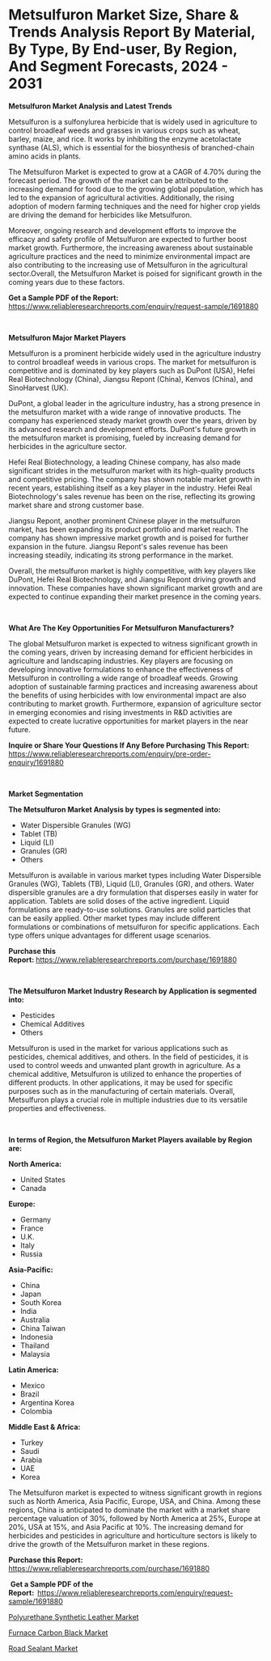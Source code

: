 <p><h1>Metsulfuron Market Size, Share & Trends Analysis Report By Material, By Type, By End-user, By Region, And Segment Forecasts, 2024 - 2031</h1></p><p><strong>Metsulfuron Market Analysis and Latest Trends</strong></p>
<p><p>Metsulfuron is a sulfonylurea herbicide that is widely used in agriculture to control broadleaf weeds and grasses in various crops such as wheat, barley, maize, and rice. It works by inhibiting the enzyme acetolactate synthase (ALS), which is essential for the biosynthesis of branched-chain amino acids in plants.</p><p>The Metsulfuron Market is expected to grow at a CAGR of 4.70% during the forecast period. The growth of the market can be attributed to the increasing demand for food due to the growing global population, which has led to the expansion of agricultural activities. Additionally, the rising adoption of modern farming techniques and the need for higher crop yields are driving the demand for herbicides like Metsulfuron.</p><p>Moreover, ongoing research and development efforts to improve the efficacy and safety profile of Metsulfuron are expected to further boost market growth. Furthermore, the increasing awareness about sustainable agriculture practices and the need to minimize environmental impact are also contributing to the increasing use of Metsulfuron in the agricultural sector.Overall, the Metsulfuron Market is poised for significant growth in the coming years due to these factors.</p></p>
<p><strong>Get a Sample PDF of the Report:&nbsp;</strong> <a href="https://www.reliableresearchreports.com/enquiry/request-sample/1691880">https://www.reliableresearchreports.com/enquiry/request-sample/1691880</a></p>
<p>&nbsp;</p>
<p><strong>Metsulfuron Major Market Players</strong></p>
<p><p>Metsulfuron is a prominent herbicide widely used in the agriculture industry to control broadleaf weeds in various crops. The market for metsulfuron is competitive and is dominated by key players such as DuPont (USA), Hefei Real Biotechnology (China), Jiangsu Repont (China), Kenvos (China), and SinoHarvest (UK).</p><p>DuPont, a global leader in the agriculture industry, has a strong presence in the metsulfuron market with a wide range of innovative products. The company has experienced steady market growth over the years, driven by its advanced research and development efforts. DuPont's future growth in the metsulfuron market is promising, fueled by increasing demand for herbicides in the agriculture sector.</p><p>Hefei Real Biotechnology, a leading Chinese company, has also made significant strides in the metsulfuron market with its high-quality products and competitive pricing. The company has shown notable market growth in recent years, establishing itself as a key player in the industry. Hefei Real Biotechnology's sales revenue has been on the rise, reflecting its growing market share and strong customer base.</p><p>Jiangsu Repont, another prominent Chinese player in the metsulfuron market, has been expanding its product portfolio and market reach. The company has shown impressive market growth and is poised for further expansion in the future. Jiangsu Repont's sales revenue has been increasing steadily, indicating its strong performance in the market.</p><p>Overall, the metsulfuron market is highly competitive, with key players like DuPont, Hefei Real Biotechnology, and Jiangsu Repont driving growth and innovation. These companies have shown significant market growth and are expected to continue expanding their market presence in the coming years.</p></p>
<p>&nbsp;</p>
<p><strong>What Are The Key Opportunities For Metsulfuron Manufacturers?</strong></p>
<p><p>The global Metsulfuron market is expected to witness significant growth in the coming years, driven by increasing demand for efficient herbicides in agriculture and landscaping industries. Key players are focusing on developing innovative formulations to enhance the effectiveness of Metsulfuron in controlling a wide range of broadleaf weeds. Growing adoption of sustainable farming practices and increasing awareness about the benefits of using herbicides with low environmental impact are also contributing to market growth. Furthermore, expansion of agriculture sector in emerging economies and rising investments in R&D activities are expected to create lucrative opportunities for market players in the near future.</p></p>
<p><strong>Inquire or Share Your Questions If Any Before Purchasing This Report:</strong> <a href="https://www.reliableresearchreports.com/enquiry/pre-order-enquiry/1691880">https://www.reliableresearchreports.com/enquiry/pre-order-enquiry/1691880</a></p>
<p>&nbsp;</p>
<p><strong>Market Segmentation</strong></p>
<p><strong>The Metsulfuron Market Analysis by types is segmented into:</strong></p>
<p><ul><li>Water Dispersible Granules (WG)</li><li>Tablet (TB)</li><li>Liquid (LI)</li><li>Granules (GR)</li><li>Others</li></ul></p>
<p><p>Metsulfuron is available in various market types including Water Dispersible Granules (WG), Tablets (TB), Liquid (LI), Granules (GR), and others. Water dispersible granules are a dry formulation that disperses easily in water for application. Tablets are solid doses of the active ingredient. Liquid formulations are ready-to-use solutions. Granules are solid particles that can be easily applied. Other market types may include different formulations or combinations of metsulfuron for specific applications. Each type offers unique advantages for different usage scenarios.</p></p>
<p><strong>Purchase this Report:&nbsp;</strong><a href="https://www.reliableresearchreports.com/purchase/1691880">https://www.reliableresearchreports.com/purchase/1691880</a></p>
<p>&nbsp;</p>
<p><strong>The Metsulfuron Market Industry Research by Application is segmented into:</strong></p>
<p><ul><li>Pesticides</li><li>Chemical Additives</li><li>Others</li></ul></p>
<p><p>Metsulfuron is used in the market for various applications such as pesticides, chemical additives, and others. In the field of pesticides, it is used to control weeds and unwanted plant growth in agriculture. As a chemical additive, Metsulfuron is utilized to enhance the properties of different products. In other applications, it may be used for specific purposes such as in the manufacturing of certain materials. Overall, Metsulfuron plays a crucial role in multiple industries due to its versatile properties and effectiveness.</p></p>
<p>&nbsp;</p>
<p><strong>In terms of Region, the Metsulfuron Market Players available by Region are:</strong></p>
<p>
    <p> <strong> North America: </strong>
        <ul>
            <li>United States</li>
            <li>Canada</li>
        </ul>
        </p> 
    <p> <strong> Europe: </strong>
        <ul>
            <li>Germany</li>
            <li>France</li>
            <li>U.K.</li>
            <li>Italy</li>
            <li>Russia</li>
        </ul>
        </p> 
    <p> <strong> Asia-Pacific: </strong>
        <ul>
            <li>China</li>
            <li>Japan</li>
            <li>South Korea</li>
            <li>India</li>
            <li>Australia</li>
            <li>China Taiwan</li>
            <li>Indonesia</li>
            <li>Thailand</li>
            <li>Malaysia</li>
        </ul>
        </p> 
    <p> <strong> Latin America: </strong>
        <ul>
            <li>Mexico</li>
            <li>Brazil</li>
            <li>Argentina Korea</li>
            <li>Colombia</li>
        </ul>
        </p> 
    <p> <strong> Middle East & Africa: </strong>
        <ul>
            <li>Turkey</li>
            <li>Saudi</li>
            <li>Arabia</li>
            <li>UAE</li>
            <li>Korea</li>
        </ul>
    </p>
    </p>
<p><p>The Metsulfuron market is expected to witness significant growth in regions such as North America, Asia Pacific, Europe, USA, and China. Among these regions, China is anticipated to dominate the market with a market share percentage valuation of 30%, followed by North America at 25%, Europe at 20%, USA at 15%, and Asia Pacific at 10%. The increasing demand for herbicides and pesticides in agriculture and horticulture sectors is likely to drive the growth of the Metsulfuron market in these regions.</p></p>
<p><strong>Purchase this Report: </strong><a href="https://www.reliableresearchreports.com/purchase/1691880">https://www.reliableresearchreports.com/purchase/1691880</a></p>
<p>&nbsp;<strong>Get a Sample PDF of the Report:&nbsp;&nbsp;</strong><a href="https://www.reliableresearchreports.com/enquiry/request-sample/1691880">https://www.reliableresearchreports.com/enquiry/request-sample/1691880</a></p>
<p><strong></strong></p>
<p><p><a href="https://github.com/arionmp/Market-Research-Report-List-2/blob/main/polyurethane-synthetic-leather-market.md">Polyurethane Synthetic Leather Market</a></p><p><a href="https://github.com/lataunyatinikmelvin59ilbd0dv/Market-Research-Report-List-1/blob/main/furnace-carbon-black-market.md">Furnace Carbon Black Market</a></p><p><a href="https://github.com/pgtimber/Market-Research-Report-List-1/blob/main/road-sealant-market.md">Road Sealant Market</a></p></p>